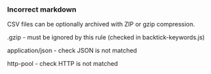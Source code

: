 ### Incorrect markdown

CSV files can be optionally archived with ZIP or gzip compression.

.gzip - must be ignored by this rule (checked in backtick-keywords.js)

application/json - check JSON is not matched

http-pool - check HTTP is not matched